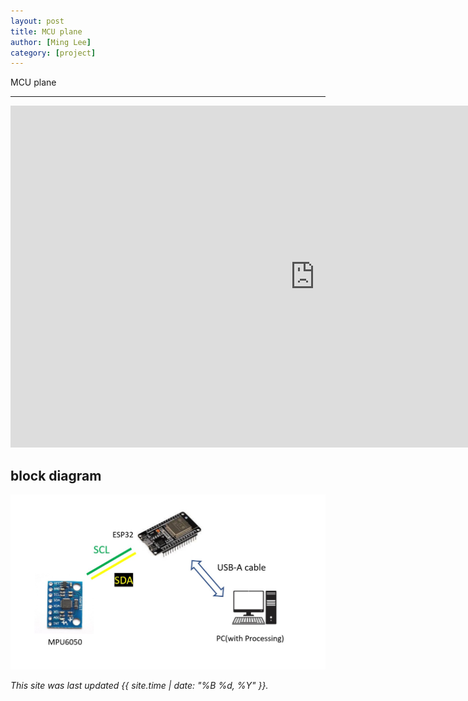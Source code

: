 ```yaml
---
layout: post
title: MCU plane
author: [Ming Lee]
category: [project]
---
```


MCU plane

---

<iframe width="973" height="547" src="https://www.youtube.com/embed/zTCSeieVvzI" title="MCU plane" frameborder="0" allow="accelerometer; autoplay; clipboard-write; encrypted-media; gyroscope; picture-in-picture; web-share" allowfullscreen></iframe>

## block diagram
![](https://github.com/Ming5980/MCU-porject/blob/main/images/MCU_plane_bd.jpg?raw=true)


*This site was last updated {{ site.time | date: "%B %d, %Y" }}.*
